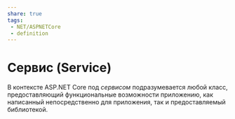 ```yaml
---
share: true
tags:
 - NET/ASPNETCore
 - definition
---
```

# Сервис (Service)
В контексте ASP.NET Core под *сервисом* подразумевается любой класс, предоставляющий функциональные возможности приложению, как написанный непосредственно для приложения, так и предоставляемый библиотекой.